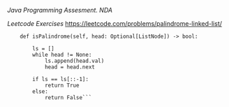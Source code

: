 *Java Programming Assesment. NDA*

*Leetcode Exercises*
https://leetcode.com/problems/palindrome-linked-list/

```class Solution:
    def isPalindrome(self, head: Optional[ListNode]) -> bool:
        
        ls = []
        while head != None:
            ls.append(head.val)
            head = head.next
            
        if ls == ls[::-1]:
            return True
        else: 
            return False```
